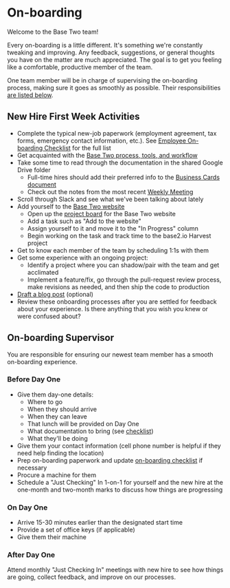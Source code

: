 # On-boarding

Welcome to the Base Two team!

Every on-boarding is a little different. It's something we're constantly tweaking and improving. Any feedback, suggestions, or general thoughts you have on the matter are much appreciated. The goal is to get you feeling like a comfortable, productive member of the team.

One team member will be in charge of supervising the on-boarding process, making sure it goes as smoothly as possible. Their responsibilities [are listed below](#on-boarding-supervisor).

## New Hire First Week Activities

- Complete the typical new-job paperwork (employment agreement, tax forms, emergency contact information, etc.). See [Employee On-boarding Checklist](https://b2io.slack.com/archives/C904HLD5L/p1516982459000227) for the full list
- Get acquainted with the [Base Two process, tools, and workflow](https://github.com/b2io/development-standards)
- Take some time to read through the documentation in the shared Google Drive folder
  - Full-time hires should add their preferred info to the [Business Cards document](https://b2io.slack.com/archives/C904HLD5L/p1516982505000182)
  - Check out the notes from the most recent [Weekly Meeting](https://b2io.slack.com/archives/C904HLD5L/p1516982531000575)
- Scroll through Slack and see what we've been talking about lately
- Add yourself to the [Base Two website](http://base2.io)
  - Open up the [project board](https://github.com/b2io/base2.io/projects) for the Base Two website
  - Add a task such as "Add <name> to the website"
  - Assign yourself to it and move it to the "In Progress" column
  - Begin working on the task and track time to the base2.io Harvest project
- Get to know each member of the team by scheduling 1:1s with them
- Get some experience with an ongoing project:
  - Identify a project where you can shadow/pair with the team and get acclimated
  - Implement a feature/fix, go through the pull-request review process, make revisions as needed, and then ship the code to production
- [Draft a blog post](https://b2io.slack.com/archives/C904HLD5L/p1516982569000357) (optional)
- Review these onboarding processes after you are settled for feedback about your experience. Is there anything that you wish you knew or were confused about?

## On-boarding Supervisor

You are responsible for ensuring our newest team member has a smooth on-boarding experience.

### Before Day One

- Give them day-one details:
  - Where to go
  - When they should arrive
  - When they can leave
  - That lunch will be provided on Day One
  - What documentation to bring (see [checklist](https://b2io.slack.com/archives/C904HLD5L/p1516982459000227))
  - What they'll be doing
- Give them your contact information (cell phone number is helpful if they need help finding the location)
- Prep on-boarding paperwork and update [on-boarding checklist](https://b2io.slack.com/archives/C904HLD5L/p1516982459000227) if necessary
- Procure a machine for them
- Schedule a "Just Checking" In 1-on-1 for yourself and the new hire at the one-month and two-month marks to discuss how things are progressing

### On Day One

- Arrive 15-30 minutes earlier than the designated start time
- Provide a set of office keys (if applicable)
- Give them their machine

### After Day One

Attend monthly "Just Checking In" meetings with new hire to see how things are going, collect feedback, and improve on our processes.
